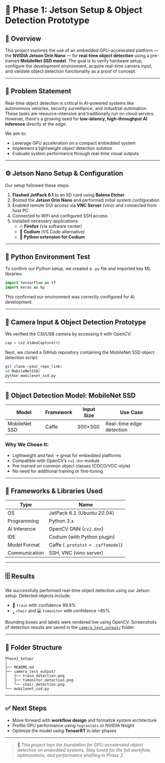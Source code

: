 # 🧠 Phase 1: Jetson Setup & Object Detection Prototype

## 📌 Overview

This project explores the use of an embedded GPU-accelerated platform — the **NVIDIA Jetson Orin Nano** — for **real-time object detection** using a pre-trained **MobileNet SSD model**. The goal is to verify hardware setup, configure the development environment, acquire real-time camera input, and validate object detection functionality as a proof of concept.

---

## 🌟 Problem Statement

Real-time object detection is critical in AI-powered systems like autonomous vehicles, security surveillance, and industrial automation. These tasks are resource-intensive and traditionally run on cloud servers. However, there's a growing need for **low-latency, high-throughput AI inference** directly at the edge.

We aim to:
- Leverage GPU acceleration on a compact embedded system
- Implement a lightweight object detection solution
- Evaluate system performance through real-time visual outputs

---

## ⚙️ Jetson Nano Setup & Configuration

Our setup followed these steps:

1. **Flashed JetPack 6.1** to an SD card using **Balena Etcher**
2. Booted the **Jetson Orin Nano** and performed initial system configuration
3. Enabled remote GUI access via **VNC Server** (vino) and connected from host PC
4. Connected to WiFi and configured SSH access
5. Installed necessary applications:
   - 🔥 **Firefox** (via software center)
   - 🧠 **Codium** (VS Code alternative)
   - 🐍 **Python extension for Codium**

---

## 🧪 Python Environment Test

To confirm our Python setup, we created a `.py` file and imported key ML libraries:

```python
import tensorflow as tf
import keras as kp
```

This confirmed our environment was correctly configured for AI development.

---

## 📸 Camera Input & Object Detection Prototype

We verified the CSI/USB camera by accessing it with OpenCV:

```python
cap = cv2.VideoCapture(0)
```

Next, we cloned a GitHub repository containing the MobileNet SSD object detection script:

```bash
git clone <your_repo_link>
cd MobileNetSSD/
python mobilenet_ssd.py
```

---

## 🤖 Object Detection Model: MobileNet SSD

| Model        | Framework | Input Size | Use Case             |
|--------------|------------|-------------|-----------------------|
| MobileNet SSD | Caffe      | 300×300     | Real-time edge detection |

### Why We Chose It:
- Lightweight and fast → great for embedded platforms
- Compatible with OpenCV’s `cv2.dnn` module
- Pre-trained on common object classes (COCO/VOC-style)
- No need for additional training or fine-tuning

---

## 🧰 Frameworks & Libraries Used

| Type           | Name                     |
|----------------|--------------------------|
| OS             | JetPack 6.1 (Ubuntu 20.04) |
| Programming    | Python 3.x               |
| AI Inference   | OpenCV DNN (`cv2.dnn`)   |
| IDE            | Codium (with Python plugin) |
| Model Format   | Caffe (`.prototxt` + `.caffemodel`) |
| Communication  | SSH, VNC (vino server)   |

---

## 🗄️ Results

We successfully performed real-time object detection using our Jetson setup. Detected objects include:

- 🚆 `train` with confidence 99.9%
- 🢑 `chair` and 💻 `tvmonitor` with confidence >85%

Bounding boxes and labels were rendered live using OpenCV. Screenshots of detection results are saved in the [`camera_test_output/`](./camera_test_output) folder.

---

## 📂 Folder Structure

```
Phase1_Setup/
│
├── README.md
├── camera_test_output/
│   ├── train_detection.png
│   ├── tvmonitor_detection.png
│   └── chair_detection.png
└── mobilenet_ssd.py
```

---

## ✅ Next Steps

- Move forward with **workflow design** and formalize system architecture
- Profile GPU performance using `tegrastats` or NVIDIA Nsight
- Optimize the model using **TensorRT** in later phases

---

> 🔐 *This project lays the foundation for GPU-accelerated object detection on embedded systems. Stay tuned for the full workflow, optimizations, and performance profiling in Phase 2.*
